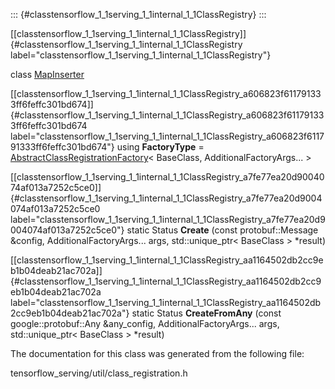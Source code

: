 ::: {#classtensorflow_1_1serving_1_1internal_1_1ClassRegistry}
:::

[\[classtensorflow\_1\_1serving\_1\_1internal\_1\_1ClassRegistry\]]{#classtensorflow_1_1serving_1_1internal_1_1ClassRegistry
label="classtensorflow_1_1serving_1_1internal_1_1ClassRegistry"}

class
[MapInserter](#classtensorflow_1_1serving_1_1internal_1_1ClassRegistry_1_1MapInserter)

[\[classtensorflow\_1\_1serving\_1\_1internal\_1\_1ClassRegistry\_a606823f611791333ff6feffc301bd674\]]{#classtensorflow_1_1serving_1_1internal_1_1ClassRegistry_a606823f611791333ff6feffc301bd674
label="classtensorflow_1_1serving_1_1internal_1_1ClassRegistry_a606823f611791333ff6feffc301bd674"}
using **FactoryType** =
[AbstractClassRegistrationFactory](#classtensorflow_1_1serving_1_1internal_1_1AbstractClassRegistrationFactory)$<$
BaseClass, AdditionalFactoryArgs\... $>$

[\[classtensorflow\_1\_1serving\_1\_1internal\_1\_1ClassRegistry\_a7fe77ea20d9004074af013a7252c5ce0\]]{#classtensorflow_1_1serving_1_1internal_1_1ClassRegistry_a7fe77ea20d9004074af013a7252c5ce0
label="classtensorflow_1_1serving_1_1internal_1_1ClassRegistry_a7fe77ea20d9004074af013a7252c5ce0"}
static Status **Create** (const protobuf::Message &config,
AdditionalFactoryArgs\... args, std::unique\_ptr$<$ BaseClass $>$
$\ast$result)

[\[classtensorflow\_1\_1serving\_1\_1internal\_1\_1ClassRegistry\_aa1164502db2cc9eb1b04deab21ac702a\]]{#classtensorflow_1_1serving_1_1internal_1_1ClassRegistry_aa1164502db2cc9eb1b04deab21ac702a
label="classtensorflow_1_1serving_1_1internal_1_1ClassRegistry_aa1164502db2cc9eb1b04deab21ac702a"}
static Status **CreateFromAny** (const google::protobuf::Any
&any\_config, AdditionalFactoryArgs\... args, std::unique\_ptr$<$
BaseClass $>$ $\ast$result)

The documentation for this class was generated from the following file:

tensorflow\_serving/util/class\_registration.h
